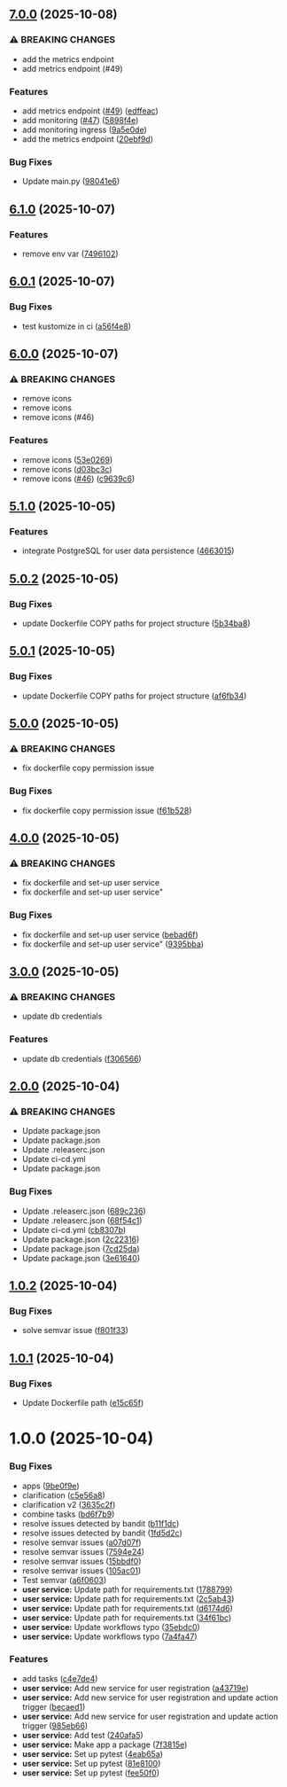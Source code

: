 ## [7.0.0](https://github.com/JendyJasper/cm-demo/compare/user-service-v6.1.0...user-service-v7.0.0) (2025-10-08)


### ⚠ BREAKING CHANGES

* add the  metrics endpoint
* add metrics endpoint (#49)

### Features

* add metrics endpoint ([#49](https://github.com/JendyJasper/cm-demo/issues/49)) ([edffeac](https://github.com/JendyJasper/cm-demo/commit/edffeac82ef64ada425ee311eda0c26a210d420b))
* add monitoring ([#47](https://github.com/JendyJasper/cm-demo/issues/47)) ([5898f4e](https://github.com/JendyJasper/cm-demo/commit/5898f4ed1f1d7525336d918ec2508fa7c1595652))
* add monitoring ingress ([9a5e0de](https://github.com/JendyJasper/cm-demo/commit/9a5e0def5dacffd5bd1a4c87a31eada1b4d56031))
* add the  metrics endpoint ([20ebf9d](https://github.com/JendyJasper/cm-demo/commit/20ebf9d4b60b425b8f3376154c46efb77f6f4e4b))


### Bug Fixes

* Update main.py ([98041e6](https://github.com/JendyJasper/cm-demo/commit/98041e691761d9b940bea2af88efab06c4320164))

## [6.1.0](https://github.com/JendyJasper/cm-demo/compare/user-service-v6.0.1...user-service-v6.1.0) (2025-10-07)


### Features

* remove env var ([7496102](https://github.com/JendyJasper/cm-demo/commit/74961025c7fe7fbb688c07cf8d3f9314e4992bdb))

## [6.0.1](https://github.com/JendyJasper/cm-demo/compare/user-service-v6.0.0...user-service-v6.0.1) (2025-10-07)


### Bug Fixes

* test kustomize in ci ([a56f4e8](https://github.com/JendyJasper/cm-demo/commit/a56f4e853d5373d0df74ab00492510ddea172d0c))

## [6.0.0](https://github.com/JendyJasper/cm-demo/compare/user-service-v5.1.0...user-service-v6.0.0) (2025-10-07)


### ⚠ BREAKING CHANGES

* remove icons
* remove icons
* remove icons (#46)

### Features

* remove icons ([53e0269](https://github.com/JendyJasper/cm-demo/commit/53e0269f7b8f421adb085fe015c9822ce2d84d6f))
* remove icons ([d03bc3c](https://github.com/JendyJasper/cm-demo/commit/d03bc3c61cfd72f93f57035c20f2b9f740cf3ca7))
* remove icons ([#46](https://github.com/JendyJasper/cm-demo/issues/46)) ([c9639c6](https://github.com/JendyJasper/cm-demo/commit/c9639c66e45c536cbbeba1040f8a65b97f136637))

## [5.1.0](https://github.com/JendyJasper/cm-demo/compare/user-service-v5.0.2...user-service-v5.1.0) (2025-10-05)


### Features

* integrate PostgreSQL for user data persistence ([4663015](https://github.com/JendyJasper/cm-demo/commit/466301577f7caa51af6aa0d80f37b88a871e9831))

## [5.0.2](https://github.com/JendyJasper/cm-demo/compare/user-service-v5.0.1...user-service-v5.0.2) (2025-10-05)


### Bug Fixes

* update Dockerfile COPY paths for project structure ([5b34ba8](https://github.com/JendyJasper/cm-demo/commit/5b34ba8182c67d52a7d618b9a6bf52649aa5acc0))

## [5.0.1](https://github.com/JendyJasper/cm-demo/compare/user-service-v5.0.0...user-service-v5.0.1) (2025-10-05)


### Bug Fixes

* update Dockerfile COPY paths for project structure ([af6fb34](https://github.com/JendyJasper/cm-demo/commit/af6fb34640ad1b16e886ac0111dd8d6b361da827))

## [5.0.0](https://github.com/JendyJasper/cm-demo/compare/user-service-v4.0.0...user-service-v5.0.0) (2025-10-05)


### ⚠ BREAKING CHANGES

* fix dockerfile copy permission issue

### Bug Fixes

* fix dockerfile copy permission issue ([f61b528](https://github.com/JendyJasper/cm-demo/commit/f61b528023d3c406b137474700f7d17978908d14))

## [4.0.0](https://github.com/JendyJasper/cm-demo/compare/user-service-v3.0.0...user-service-v4.0.0) (2025-10-05)


### ⚠ BREAKING CHANGES

* fix dockerfile and set-up user service
* fix dockerfile and set-up user service"

### Bug Fixes

* fix dockerfile and set-up user service ([bebad6f](https://github.com/JendyJasper/cm-demo/commit/bebad6f70efbe2b221ef085a9b4ed3917bbe8088))
* fix dockerfile and set-up user service" ([9395bba](https://github.com/JendyJasper/cm-demo/commit/9395bba0cd000ea2baaf59982a5bc58485422b54))

## [3.0.0](https://github.com/JendyJasper/cm-demo/compare/user-service-v2.0.0...user-service-v3.0.0) (2025-10-05)


### ⚠ BREAKING CHANGES

* update db credentials

### Features

* update db credentials ([f306566](https://github.com/JendyJasper/cm-demo/commit/f306566d3c907a27195bf15001ea7af23634df5d))

## [2.0.0](https://github.com/JendyJasper/cm-demo/compare/user-service-v1.0.2...user-service-v2.0.0) (2025-10-04)


### ⚠ BREAKING CHANGES

* Update package.json
* Update package.json
* Update .releaserc.json
* Update ci-cd.yml
* Update package.json

### Bug Fixes

* Update .releaserc.json ([689c236](https://github.com/JendyJasper/cm-demo/commit/689c236d59cf33b626468361bf2ae3365f50ce72))
* Update .releaserc.json ([68f54c1](https://github.com/JendyJasper/cm-demo/commit/68f54c1ad4e08e8c54fe1102c954b582963f9bde))
* Update ci-cd.yml ([cb8307b](https://github.com/JendyJasper/cm-demo/commit/cb8307b4b0c52712fbf6666c210ded1855ab4abf))
* Update package.json ([2c22316](https://github.com/JendyJasper/cm-demo/commit/2c22316224828adb0a5c00f9359c8c6efda0280b))
* Update package.json ([7cd25da](https://github.com/JendyJasper/cm-demo/commit/7cd25da2addf37178a70f2e5a247cfc3fd37db03))
* Update package.json ([3e61640](https://github.com/JendyJasper/cm-demo/commit/3e6164082a6cd2946681401c5cd993b3851102fd))

## [1.0.2](https://github.com/JendyJasper/cm-demo/compare/user-service-v1.0.1...user-service-v1.0.2) (2025-10-04)


### Bug Fixes

* solve semvar issue ([f801f33](https://github.com/JendyJasper/cm-demo/commit/f801f33e8768afcf92dcb5067a3b8628376da0eb))

## [1.0.1](https://github.com/JendyJasper/cm-demo/compare/user-service-v1.0.0...user-service-v1.0.1) (2025-10-04)


### Bug Fixes

* Update Dockerfile path ([e15c65f](https://github.com/JendyJasper/cm-demo/commit/e15c65f9f88d145084cd8411cd4ddce78d3adfcd))

# 1.0.0 (2025-10-04)


### Bug Fixes

* apps ([9be0f9e](https://github.com/JendyJasper/cm-demo/commit/9be0f9e42cd6e2df1cc76459effe66b9d12df761))
* clarification ([c5e56a8](https://github.com/JendyJasper/cm-demo/commit/c5e56a81c0c0f0db1887a074c1cd182dfdf04442))
* clarification v2 ([3635c2f](https://github.com/JendyJasper/cm-demo/commit/3635c2f0444c1b1fea72fc7ddfdc29d3077d150d))
* combine tasks ([bd6f7b9](https://github.com/JendyJasper/cm-demo/commit/bd6f7b9b53b3e17e5276c29fff4d83264b3f3085))
* resolve issues detected by bandit ([b11f1dc](https://github.com/JendyJasper/cm-demo/commit/b11f1dcba58f61291c8e1ffe509b90aadf271e67))
* resolve issues detected by bandit ([1fd5d2c](https://github.com/JendyJasper/cm-demo/commit/1fd5d2c124e11be63504ae6a27ba3dbc175453b5))
* resolve semvar issues ([a07d07f](https://github.com/JendyJasper/cm-demo/commit/a07d07f42f1486ac22bfde826822fc77f96a2247))
* resolve semvar issues ([7594e24](https://github.com/JendyJasper/cm-demo/commit/7594e24553b11a7cf9e69c9a60fb128de4e67489))
* resolve semvar issues ([15bbdf0](https://github.com/JendyJasper/cm-demo/commit/15bbdf0a6122dc66bf6c9f558373e2c2aff098af))
* resolve semvar issues ([105ac01](https://github.com/JendyJasper/cm-demo/commit/105ac011518c05e715315f9983203150dc5f5e9a))
* Test semvar ([a6f0603](https://github.com/JendyJasper/cm-demo/commit/a6f060373da45b720d0142fe180cfb71f203a180))
* **user service:** Update path for requirements.txt ([1788799](https://github.com/JendyJasper/cm-demo/commit/1788799847007b8d14445e0e213830ee59cfa7a6))
* **user service:** Update path for requirements.txt ([2c5ab43](https://github.com/JendyJasper/cm-demo/commit/2c5ab43744d73da5f1dd4369f2e670c0bdb52b93))
* **user service:** Update path for requirements.txt ([d6174d6](https://github.com/JendyJasper/cm-demo/commit/d6174d6b027d8ac39bb9d0958c17971932ff7676))
* **user service:** Update path for requirements.txt ([34f61bc](https://github.com/JendyJasper/cm-demo/commit/34f61bc0e295b6b8e96c20aefe82c01e1b1b9e2e))
* **user service:** Update workflows typo ([35ebdc0](https://github.com/JendyJasper/cm-demo/commit/35ebdc084064ca95d16a9eb25ad7f90139e7058b))
* **user service:** Update workflows typo ([7a4fa47](https://github.com/JendyJasper/cm-demo/commit/7a4fa47ccdc494e1a9f526a0c165e8e382d96b35))


### Features

* add tasks ([c4e7de4](https://github.com/JendyJasper/cm-demo/commit/c4e7de43402209232ab947ffe412d612174e65f3))
* **user service:** Add new service for user registration ([a43719e](https://github.com/JendyJasper/cm-demo/commit/a43719e6faed5d190a7ffcee25ac341bb7030426))
* **user service:** Add new service for user registration and update action trigger ([becaed1](https://github.com/JendyJasper/cm-demo/commit/becaed17fc53acf197bffb8b051685f6aea48f3c))
* **user service:** Add new service for user registration and update action trigger ([985eb66](https://github.com/JendyJasper/cm-demo/commit/985eb66bd8f7dfccccdd5aa8c516242237d19202))
* **user service:** Add test ([240afa5](https://github.com/JendyJasper/cm-demo/commit/240afa5e2ec1373e1c48a2e60a2f023e9ae59c7c))
* **user service:** Make app a package ([7f3815e](https://github.com/JendyJasper/cm-demo/commit/7f3815e220c4efd3aef512c3dadf258c50e6b280))
* **user service:** Set up pytest ([4eab65a](https://github.com/JendyJasper/cm-demo/commit/4eab65a944c33201a9b06d2eda5b41c54c37de78))
* **user service:** Set up pytest ([81e8100](https://github.com/JendyJasper/cm-demo/commit/81e810002398ef2610e33bd2211c7f5e2765c6ee))
* **user service:** Set up pytest ([fee50f0](https://github.com/JendyJasper/cm-demo/commit/fee50f05a9948941a56101d675ffd9b3693bfbd6))
